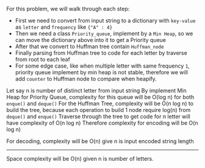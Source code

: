 For this problem, we will walk through each step:
- First we need to convert from input string to a dictionary with `key-value` as `letter` and `frequency` like `{"A" : 4}`
- Then we need a class `Priority_queue`, implement by a `Min Heap`, so we can move the dictionary above into it to get a Priority queue
- After that we convert to Huffman tree contain `Huffman_node`
- Finally parsing from Huffman tree to code for each letter by traverse from root to each leaf
- For some edge case, like when multiple letter with same frequency `1`, priority queue implement by min heap is not stable, therefore we will add `counter` to Huffman node to compare when heapify.

Let say n is number of distinct letter from input string
By implement Min Heap for Priority Queue, complexity for this queue will be O(log n) for both `enque()` and `deque()`
For the Huffman Tree, complexity will be O(n log n) to build the tree, because each operation to build 1 node require log(n) from `deque()` and `enque()`
Traverse through the tree to get code for n letter will have complexity of O(n log n)
Therefore complexity for encoding will be O(n log n)

For decoding, complexity will be O(n) give n is input encoded string length

--------------------------------------------------------------------------------
Space complexity will be O(n) given n is number of letters.
